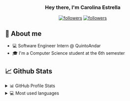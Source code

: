 <h3 align="center">Hey there, I'm Carolina Estrella</h3>

<p align="center">
  <a href="https://www.linkedin.com/in/carolina-estrella-906370192/"><img alt="followers" title="Linkedin" src="https://img.shields.io/badge/LinkedIn-0077B5?style=for-the-badge&logo=linkedin&logoColor=white"/></a>
  <a href="https://github.com/carolestrella"><img alt="followers" title="Follow me on Github" src="https://img.shields.io/github/followers/carolestrella?color=236ad3&style=for-the-badge&logo=github&label=Follow"/></a>
</p>

## 📖 About me

* 💻 Software Engineer Intern @ QuintoAndar
* 🎓 I'm a Computer Science student at the 6th semester

## 📈 Github Stats

<!-- https://github.com/anuraghazra/github-readme-stats -->
<details>
  <summary>📊 GitHub Profile Stats</summary>
  <br/>
  <a href="https://github.com/anuraghazra/github-readme-stats"><img alt="carolestrellas's Github Stats" src="https://github-readme-stats.vercel.app/api?username=carolestrella&show_icons=true&count_private=true&hide=" /></a>
</details>

<details> 
  <summary>💻 Most used languages</summary>
  <br/>
  <a href="https://github.com/anuraghazra/github-readme-stats"><img alt="carolestrella's Top Languages" src="https://github-readme-stats.vercel.app/api/top-langs/?username=carolestrella&langs_count=10&layout=compact#" /></a>
  <br/>
  <b>Note:</b> This chart is only a metric of which languages my public code on GitHub consists of and does not reflect my experience or skill level.
</details>
